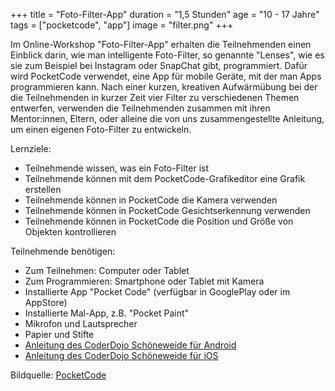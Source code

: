 +++
title = "Foto-Filter-App"
duration = "1,5 Stunden"
age = "10 - 17 Jahre"
tags = ["pocketcode", "app"]
image = "filter.png"
+++

Im Online-Workshop "Foto-Filter-App" erhalten die Teilnehmenden einen Einblick darin, 
wie man intelligente Foto-Filter, so genannte "Lenses", wie es sie zum Beispiel bei Instagram oder SnapChat gibt, programmiert. 
Dafür wird PocketCode verwendet, eine App für mobile Geräte, mit der man Apps programmieren kann. 
Nach einer kurzen, kreativen Aufwärmübung bei der die Teilnehmenden in kurzer Zeit vier Filter zu verschiedenen Themen entwerfen,
verwenden die Teilnehmenden zusammen mit ihren Mentor:innen, Eltern, oder alleine die von uns zusammengestellte
Anleitung, um einen eigenen Foto-Filter zu entwickeln.

Lernziele:
* Teilnehmende wissen, was ein Foto-Filter ist
* Teilnehmende können mit dem PocketCode-Grafikeditor eine Grafik erstellen
* Teilnehmende können in PocketCode die Kamera verwenden
* Teilnehmende können in PocketCode Gesichtserkennung verwenden
* Teilnehmende können in PocketCode die Position und Größe von Objekten kontrollieren

Teilnehmende benötigen:
* Zum Teilnehmen: Computer oder Tablet
* Zum Programmieren: Smartphone oder Tablet mit Kamera
* Installierte App "Pocket Code" (verfügbar in GooglePlay oder im AppStore)
* Installierte Mal-App, z.B. "Pocket Paint"
* Mikrofon und Lautsprecher
* Papier und Stifte
* [Anleitung des CoderDojo Schöneweide für Android](https://coderdojo-schoeneweide.github.io/docs/anleitung-pocketcode-ar-android.pdf)
* [Anleitung des CoderDojo Schöneweide für iOS](https://coderdojo-schoeneweide.github.io/docs/anleitung-pocketcode-ar-ios.pdf)


Bildquelle: [PocketCode](https://wiki.catrobat.org/bin/view/Education/Tinkering%20With%20Your%20Phone/Face%20Recognition/)
